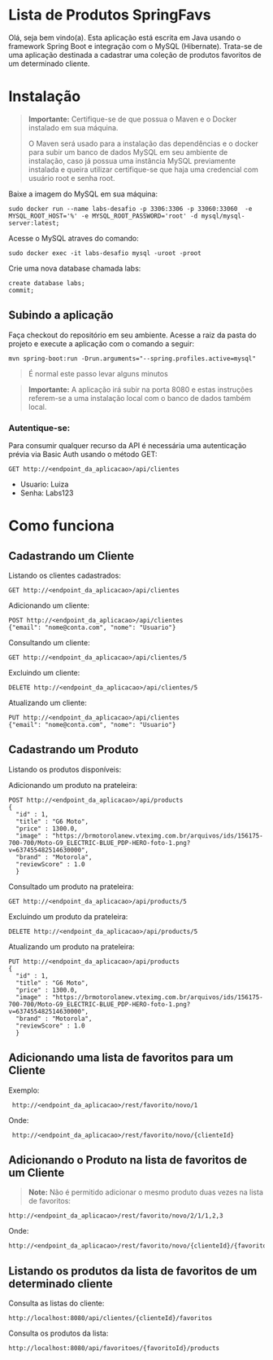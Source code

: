 
# Lista de Produtos SpringFavs

Olá, seja bem vindo(a).
Esta aplicação está escrita em Java usando o framework Spring Boot e integração com o MySQL (Hibernate).
Trata-se de uma aplicação destinada a cadastrar uma coleção de produtos favoritos de um determinado cliente.

# Instalação


> **Importante:** Certifique-se de que possua o Maven e o Docker instalado em sua máquina. 
>  
> O Maven será usado para a instalação das dependências e o docker para subir um banco de dados MySQL em seu ambiente de instalação, caso já possua uma instância MySQL previamente instalada e queira utilizar certifique-se que haja uma credencial com usuário root e senha root. 

Baixe a imagem do MySQL em sua máquina:

    sudo docker run --name labs-desafio -p 3306:3306 -p 33060:33060  -e MYSQL_ROOT_HOST='%' -e MYSQL_ROOT_PASSWORD='root' -d mysql/mysql-server:latest;

Acesse o MySQL atraves do comando:

    sudo docker exec -it labs-desafio mysql -uroot -proot

Crie uma nova database chamada labs:

    create database labs;
    commit;

## Subindo a aplicação
Faça checkout do repositório em seu ambiente.
Acesse a raiz da pasta do projeto e execute a aplicação com o comando a seguir:

    mvn spring-boot:run -Drun.arguments="--spring.profiles.active=mysql"

> É normal este passo levar alguns minutos

> **Importante:** A aplicação irá subir na porta 8080 e estas instruções referem-se a uma instalação local com o banco de dados também local.


### Autentique-se:
Para consumir qualquer recurso da API é necessária uma autenticação prévia via Basic Auth usando o método GET:

    GET http://<endpoint_da_aplicacao>/api/clientes

 - Usuario: Luiza 
 - Senha: Labs123

# Como funciona

## Cadastrando um Cliente
Listando os clientes cadastrados:

    GET http://<endpoint_da_aplicacao>/api/clientes

Adicionando um cliente:

    POST http://<endpoint_da_aplicacao>/api/clientes
    {"email": "nome@conta.com", "nome": "Usuario"}

Consultando um cliente:

    GET http://<endpoint_da_aplicacao>/api/clientes/5

Excluindo um cliente:

    DELETE http://<endpoint_da_aplicacao>/api/clientes/5

Atualizando um cliente:

    PUT http://<endpoint_da_aplicacao>/api/clientes
    {"email": "nome@conta.com", "nome": "Usuario"}

## Cadastrando um Produto

Listando os produtos disponíveis: 

Adicionando um produto na prateleira:

    POST http://<endpoint_da_aplicacao>/api/products
    {
      "id" : 1,
      "title" : "G6 Moto",
      "price" : 1300.0,
      "image" : "https://brmotorolanew.vteximg.com.br/arquivos/ids/156175-700-700/Moto-G9_ELECTRIC-BLUE_PDP-HERO-foto-1.png?v=637455482514630000",
      "brand" : "Motorola",
      "reviewScore" : 1.0
      }

Consultado um produto na prateleira:

    GET http://<endpoint_da_aplicacao>/api/products/5

Excluindo um produto da prateleira:

    DELETE http://<endpoint_da_aplicacao>/api/products/5

Atualizando um produto na prateleira:

    PUT http://<endpoint_da_aplicacao>/api/products
    {
      "id" : 1,
      "title" : "G6 Moto",
      "price" : 1300.0,
      "image" : "https://brmotorolanew.vteximg.com.br/arquivos/ids/156175-700-700/Moto-G9_ELECTRIC-BLUE_PDP-HERO-foto-1.png?v=637455482514630000",
      "brand" : "Motorola",
      "reviewScore" : 1.0
      }

## Adicionando uma lista de  favoritos para um Cliente

Exemplo:

     http://<endpoint_da_aplicacao>/rest/favorito/novo/1

Onde:

     http://<endpoint_da_aplicacao>/rest/favorito/novo/{clienteId}

## Adicionando o Produto na lista de favoritos de um Cliente

> **Note:** Não é permitido adicionar o mesmo produto duas vezes na lista de favoritos:

    http://<endpoint_da_aplicacao>/rest/favorito/novo/2/1/1,2,3

Onde:

    http://<endpoint_da_aplicacao>/rest/favorito/novo/{clienteId}/{favoritoId}/{listaDeProducts}

## Listando os produtos da lista de favoritos de um determinado cliente

Consulta as listas do cliente:

    http://localhost:8080/api/clientes/{clienteId}/favoritos

Consulta os produtos da lista:

    http://localhost:8080/api/favoritoes/{favoritoId}/products



